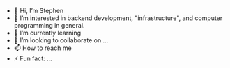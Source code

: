 - 👋 Hi, I’m Stephen
- 👀 I’m interested in backend development, "infrastructure", and computer programming in general.
- 🌱 I’m currently learning 
- 💞️ I’m looking to collaborate on ...
- 📫 How to reach me 
- ⚡ Fun fact: ...

<!---
kandji-stephen-cheng/kandji-stephen-cheng is a ✨ special ✨ repository because its `README.md` (this file) appears on your GitHub profile.
You can click the Preview link to take a look at your changes.
--->
